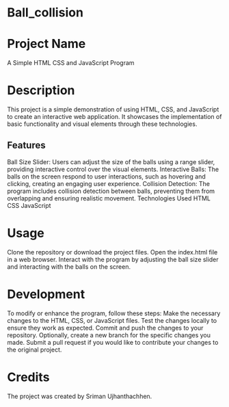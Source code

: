 # Ball_collision
# Project Name
A Simple HTML CSS and JavaScript Program

# Description
This project is a simple demonstration of using HTML, CSS, and JavaScript to create an interactive web application. It showcases the implementation of basic functionality and visual elements through these technologies.

## Features
Ball Size Slider: Users can adjust the size of the balls using a range slider, providing interactive control over the visual elements.
Interactive Balls: The balls on the screen respond to user interactions, such as hovering and clicking, creating an engaging user experience.
Collision Detection: The program includes collision detection between balls, preventing them from overlapping and ensuring realistic movement.
Technologies Used
HTML
CSS
JavaScript

# Usage
Clone the repository or download the project files.
Open the index.html file in a web browser.
Interact with the program by adjusting the ball size slider and interacting with the balls on the screen.
# Development
To modify or enhance the program, follow these steps:
Make the necessary changes to the HTML, CSS, or JavaScript files.
Test the changes locally to ensure they work as expected.
Commit and push the changes to your repository.
Optionally, create a new branch for the specific changes you made.
Submit a pull request if you would like to contribute your changes to the original project.

# Credits
The project was created by Sriman Ujhanthachhen.

